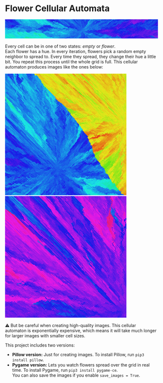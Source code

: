 # Flower Cellular Automata
![BannerExample](images/banner_example.png)

Every cell can be in one of two states: *empty* or *flower*.  
Each flower has a hue. In every iteration, flowers pick a random empty neighbor to spread to. Every time they spread, they change their hue a little bit. You repeat this process until the whole grid is full. This cellular automaton produces images like the ones below:

![Example1](images/example1.png)  ![Example2](images/example2.png)  

⚠️ But be careful when creating high-quality images. This cellular automaton is exponentially expensive, which means it will take much longer for larger images with smaller cell sizes.

This project includes two versions:
- **Pillow version:** Just for creating images. To install Pillow, run `pip3 install pillow`.
- **Pygame version:** Lets you watch flowers spread over the grid in real time. To install Pygame, run `pip3 install pygame-ce`.  
  You can also save the images if you enable `save_images = True`.
